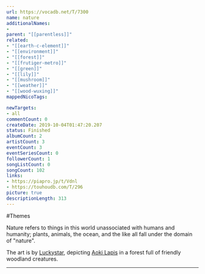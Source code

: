 ```yaml
---
url: https://vocadb.net/T/7300
name: nature
additionalNames: 
- 
parent: "[[parentless]]"
related:
- "[[earth-c-element]]"
- "[[environment]]"
- "[[forest]]"
- "[[frutiger-metro]]"
- "[[green]]"
- "[[lily]]"
- "[[mushroom]]"
- "[[weather]]"
- "[[wood-wuxing]]"
mappedNicoTags:

newTargets:
- all
commentCount: 0
createDate: 2019-10-04T01:47:20.207
status: Finished
albumCount: 2
artistCount: 3
eventCount: 3
eventSeriesCount: 0
followerCount: 1
songListCount: 0
songCount: 102
links: 
- https://piapro.jp/t/Vdnl
- https://touhoudb.com/T/296
picture: true
descriptionLength: 313
---
```


#Themes

Nature refers to things in this world unassociated with humans and humanity; plants, animals, the ocean, and the like all fall under the domain of "nature".

The art is by [Luckystar](https://piapro.jp/luckystar9), depicting [Aoki Lapis](https://vocadb.net/Ar/156) in a forest full of friendly woodland creatures.

---

